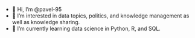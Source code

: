- 👋 Hi, I’m @pavel-95
- 👀 I’m interested in data topics, politics, and knowledge management as well as knowledge sharing.
- 🌱 I’m currently learning data science in Python, R, and SQL.

<!---
pavel-95/pavel-95 is a ✨ special ✨ repository because its `README.md` (this file) appears on your GitHub profile.
You can click the Preview link to take a look at your changes.
--->
